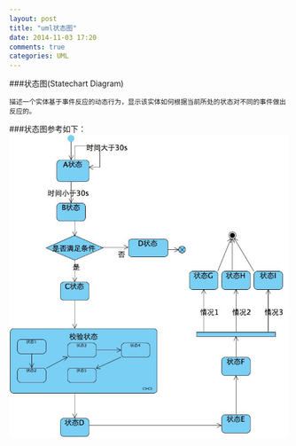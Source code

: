 ```yaml
---
layout: post
title: "uml状态图"
date: 2014-11-03 17:20
comments: true
categories: UML
---
```


###状态图(Statechart Diagram)
    
    描述一个实体基于事件反应的动态行为，显示该实体如何根据当前所处的状态对不同的事件做出反应的。 

###状态图参考如下：
![image](/images/post/2014-11-03-uml-zhuang-tai-tu/state_diagram.jpg)